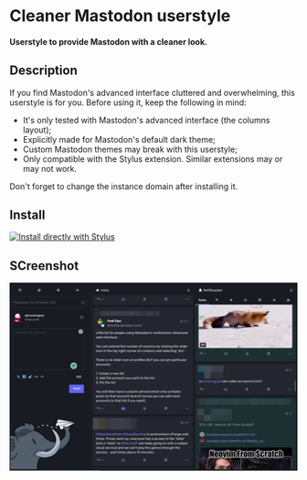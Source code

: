 # Cleaner Mastodon userstyle
#### Userstyle to provide Mastodon with a cleaner look.

## Description

If you find Mastodon's advanced interface cluttered and overwhelming, this userstyle is for you. Before using it, keep the following in mind:
- It's only tested with Mastodon's advanced interface (the columns layout);
- Explicitly made for Mastodon's default dark theme;
- Custom Mastodon themes may break with this userstyle;
- Only compatible with the Stylus extension. Similar extensions may or may not work.

Don't forget to change the instance domain after installing it.

## Install

[![Install directly with Stylus](https://img.shields.io/badge/Install%20directly%20with-Stylus-00adad.svg)]([MY.USER.CSS](https://github.com/brunomiguel/cleaner-mastodon/raw/main/mastodon.user.css)https://github.com/brunomiguel/cleaner-mastodon/raw/main/mastodon.user.css)

## SCreenshot
![Screenshot](https://raw.githubusercontent.com/brunomiguel/cleaner-mastodon/main/screenshot.png)
